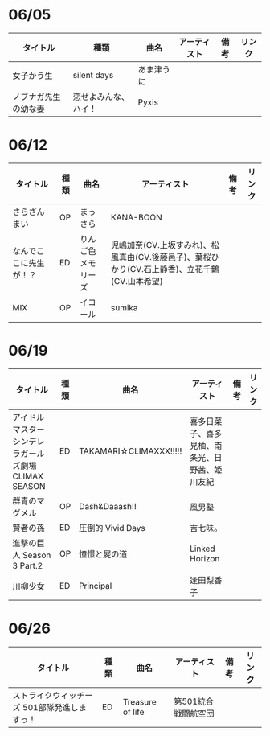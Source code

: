 # 06/05

| タイトル       | 種類          | 曲名    | アーティスト | 備考  | リンク |
| ---------- | ----------- | ----- | ------ | --- | --- |
| 女子かう生      | silent days | あま津うに |        |     |     |
| ノブナガ先生の幼な妻 | 恋せよみんな、ハイ！  | Pyxis |        |     |     |

# 06/12

| タイトル        | 種類  | 曲名        | アーティスト                                                    | 備考  | リンク |
| ----------- | --- | --------- | --------------------------------------------------------- | --- | --- |
| さらざんまい      | OP  | まっさら      | KANA-BOON                                                 |     |     |
| なんでここに先生が！？ | ED  | りんご色メモリーズ | 児嶋加奈(CV.上坂すみれ)、松風真由(CV.後藤邑子)、葉桜ひかり(CV.石上静香)、立花千鶴(CV.山本希望) |     |     |
| MIX         | OP  | イコール      | sumika                                                    |     |     |

# 06/19
| タイトル                               | 種類  | 曲名                     | アーティスト                  | 備考  | リンク |
| ---------------------------------- | --- | ---------------------- | ----------------------- | --- | --- |
| アイドルマスター シンデレラガールズ劇場 CLIMAX SEASON | ED  | TAKAMARI☆CLIMAXXX!!!!! | 喜多日菜子、喜多見柚、南条光、日野茜、姫川友紀 |     |     |
| 群青のマグメル                            | OP  | Dash&Daaash!!          | 風男塾                     |     |     |
| 賢者の孫                               | ED  | 圧倒的 Vivid Days         | 吉七味。                    |     |     |
| 進撃の巨人 Season 3 Part.2              | OP  | 憧憬と屍の道                 | Linked Horizon          |     |     |
| 川柳少女                               | ED  | Principal              | 逢田梨香子                   |     |     |

# 06/26
| タイトル                     | 種類  | 曲名               | アーティスト      | 備考  | リンク |
| ------------------------ | --- | ---------------- | ----------- | --- | --- |
| ストライクウィッチーズ 501部隊発進しますっ！ | ED  | Treasure of life | 第501統合戦闘航空団 |     |     |
